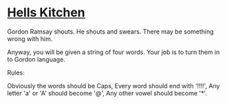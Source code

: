 # [Hells Kitchen](https://www.codewars.com/kata/57d1f36705c186d018000813) #

Gordon Ramsay shouts. He shouts and swears. There may be something wrong with him.

Anyway, you will be given a string of four words. Your job is to turn them in to Gordon language.

Rules:

Obviously the words should be Caps, Every word should end with '!!!!', Any letter 'a' or 'A' should become '@', Any other vowel should become '*'.

